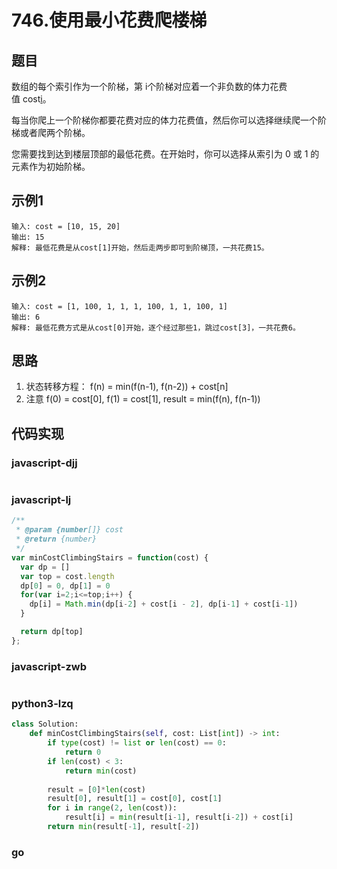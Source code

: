 # 746.使用最小花费爬楼梯

## 题目
数组的每个索引作为一个阶梯，第 i个阶梯对应着一个非负数的体力花费值 cost[i](索引从0开始)。

每当你爬上一个阶梯你都要花费对应的体力花费值，然后你可以选择继续爬一个阶梯或者爬两个阶梯。

您需要找到达到楼层顶部的最低花费。在开始时，你可以选择从索引为 0 或 1 的元素作为初始阶梯。

## 示例1
```
输入: cost = [10, 15, 20]
输出: 15
解释: 最低花费是从cost[1]开始，然后走两步即可到阶梯顶，一共花费15。
```

## 示例2
```
输入: cost = [1, 100, 1, 1, 1, 100, 1, 1, 100, 1]
输出: 6
解释: 最低花费方式是从cost[0]开始，逐个经过那些1，跳过cost[3]，一共花费6。
```

## 思路
1. 状态转移方程： f(n) = min(f(n-1), f(n-2)) + cost[n]
2. 注意  f(0) = cost[0], f(1) = cost[1],  result = min(f(n), f(n-1)) 

## 代码实现

### javascript-djj
```javascript
```

### javascript-lj
```javascript
/**
 * @param {number[]} cost
 * @return {number}
 */
var minCostClimbingStairs = function(cost) {
  var dp = []
  var top = cost.length
  dp[0] = 0, dp[1] = 0
  for(var i=2;i<=top;i++) {
    dp[i] = Math.min(dp[i-2] + cost[i - 2], dp[i-1] + cost[i-1])
  }

  return dp[top]
};
```

### javascript-zwb
```javascript
```

### python3-lzq
```python
class Solution:
    def minCostClimbingStairs(self, cost: List[int]) -> int:
        if type(cost) != list or len(cost) == 0:
            return 0
        if len(cost) < 3:
            return min(cost)
        
        result = [0]*len(cost)
        result[0], result[1] = cost[0], cost[1]
        for i in range(2, len(cost)):
            result[i] = min(result[i-1], result[i-2]) + cost[i]
        return min(result[-1], result[-2])
```

### go
```go
```
